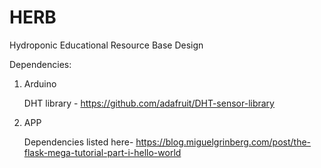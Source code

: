 # HERB
Hydroponic Educational Resource Base Design

Dependencies:
1. Arduino

    DHT library - https://github.com/adafruit/DHT-sensor-library
    
2. APP

    Dependencies listed here- https://blog.miguelgrinberg.com/post/the-flask-mega-tutorial-part-i-hello-world
